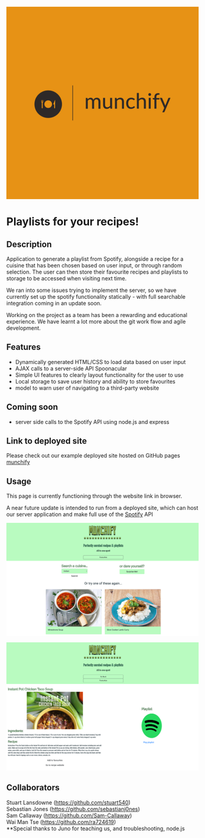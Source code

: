 ![muchify logo gold](server/public/assets/Image/munchify-logo-gold.jpeg)

# Playlists for your recipes!

## Description
Application to generate a playlist from Spotify, alongside a recipe for a cuisine that has been chosen based on user input, or through random selection. The user can then store their favourite recipes and playlists to storage to be accessed when visiting next time.

We ran into some issues trying to implement the server, so we have currently set up the spotify functionality statically - with full searchable integration coming in an update soon.

Working on the project as a team has been a rewarding and educational experience. We have learnt a lot more about the git work flow and agile development.

## Features

- Dynamically generated HTML/CSS to load data based on user input
- AJAX calls to a server-side API Spoonacular
- Simple UI features to clearly layout functionality for the user to use
- Local storage to save user history and ability to store favourites
- model to warn user of navigating to a third-party website

## Coming soon

- server side calls to the Spotify API using node.js and express

## Link to deployed site

Please check out our example deployed site hosted on GitHub pages [munchify](https://stuart540.github.io/munchify/)

## Usage 

This page is currently functioning through the website link in browser. 

A near future update is intended to run from a deployed site, which can host our server application and make full use of the [Spotify](https://developer.spotify.com/) API

![muchify main page](server/public/assets/Image/munchify_main.png)

![muchify search results](server/public/assets/Image/search_results.png)

## Collaborators
Stuart Lansdowne (https://github.com/stuart540)
</br>
Sebastian Jones (https://github.com/sebastianj0nes)
</br>
Sam Callaway (https://github.com/Sam-Callaway)
</br>
Wai Man Tse (https://github.com/ra724619)
</br>
**Special thanks to Juno for teaching us, and troubleshooting, node.js
<br>


